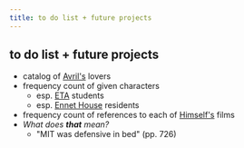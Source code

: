 ```yaml
---
title: to do list + future projects
---
```


to do list + future projects
----------------------------

* catalog of [Avril's](/characters/Avril) lovers
* frequency count of given characters
  * esp. [ETA](/places/ETA) students
  * esp. [Ennet House](/places/Ennet_House) residents
* frequency count of references to each of [Himself's](/characters/Himself) films
* *What does **that** mean?*
  * "MIT was defensive in bed" (pp. 726)